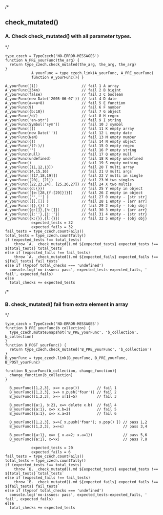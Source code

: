 /*
## check_mutated() 


### A. Check check_mutated() with all parameter types. 
*/

    type_czech = TypeCzech('NO-ERROR-MESSAGES')
    function A_PRE_yourFunc(the_arg) {
      return type_czech.check_mutated(the_arg, the_arg, the_arg)
    }
                A_yourFunc = type_czech.link(A_yourFunc, A_PRE_yourFunc) 
                function A_yourFunc(){ }

    A_yourFunc([1])                    // fail 1 A array
    A_yourFunc(234n)                   // fail 2 B bigint
    A_yourFunc(false)                  // fail 3 C boolean
    A_yourFunc(new Date('2005-06-07')) // fail 4 D date
    A_yourFunc(a=>a+8)                 // fail 5 E function
    A_yourFunc(9)                      // fail 6 F number
    A_yourFunc({b:10})                 // fail 7 G object
    A_yourFunc(/d/)                    // fail 8 H regex
    A_yourFunc('an-str')               // fail 9 I string
    A_yourFunc(Symbol('sym'))          // fail 10 J symbol
    A_yourFunc([])                     // fail 11 K empty array
    A_yourFunc(new Date(''))           // fail 12 L empty date
    A_yourFunc(NaN)                    // fail 13 M empty number
    A_yourFunc({})                     // fail 14 N empty object
    A_yourFunc(/(?:)/)                 // fail 15 O empty regex
    A_yourFunc('')                     // fail 16 P empty string
    A_yourFunc(null)                   // fail 17 Q empty null
    A_yourFunc(undefined)              // fail 18 R empty undefined
    A_yourFunc()                       // fail 19 S empty nothing
    A_yourFunc([11,12,13])             // fail 20 T multi array
    A_yourFunc(14,15,16)               // fail 21 U multi args
    A_yourFunc([[17,18,19]])           // fail 22 V multi in single
    A_yourFunc([20], [21])             // fail 23 W two singles
    A_yourFunc([22,23,24], [25,26,27]) // fail 24 X two multis
    A_yourFunc({d:{}})                 // fail 25 Y empty in object
    A_yourFunc([{e:[28,{f:[29]}]}])    // fail 26 Z empty in object
    A_yourFunc(['',''] )               // fail 27 0 empty - [str str]
    A_yourFunc([[],[]] )               // fail 28 1 empty - [arr arr]
    A_yourFunc([{},{}] )               // fail 29 2 empty - [obj obj]
    A_yourFunc({g:[]},{h:[]})          // fail 30 3 empty - {arr arr}
    A_yourFunc({i:''},{j:''})          // fail 31 4 empty - {str str}
    A_yourFunc({k:{}},{l:{}})          // fail 32 5 empty - {obj obj}
                expected_tests = 32
                expected_fails = 32
    fail_tests = type_czech.countFails()
    total_tests = type_czech.countTally()
    if (expected_tests !== total_tests) 
        throw `A. _check_mutated().md ${expected_tests} expected_tests !== ${total_tests} total_tests`
    else if (expected_fails !== fail_tests) 
        throw `A. _check_mutated().md ${expected_fails} expected_fails !== ${fail_tests} fail_tests`
    else if (typeof total_checks === 'undefined')
      console.log('no-issues: pass', expected_tests-expected_fails, ' fail', expected_fails)
    else
      total_checks += expected_tests



/*
### B. check_mutated() fail from extra element in array
*/


    type_czech = TypeCzech('NO-ERROR-MESSAGES')
    function B_PRE_yourFunc(b_collection) {
      type_czech.mutateSnapshot('B_PRE_yourFunc', 'b_collection', b_collection)
    }
    function B_POST_yourFunc() {
      return type_czech.check_mutated('B_PRE_yourFunc', 'b_collection')
    }
    B_yourFunc = type_czech.link(B_yourFunc, B_PRE_yourFunc, B_POST_yourFunc) 

    function B_yourFunc(b_collection, change_function){
      change_function(b_collection)
    }

      B_yourFunc([1,2,3], x=> x.pop())        // fail 1
      B_yourFunc([1,2,3], x=> x.push('four')) // fail 2
      B_yourFunc([1,2,3], x=> x[1]=5)         // fail 3

      B_yourFunc({a:1, b:2}, x=> delete x.b)  // fail 4
      B_yourFunc({a:1}, x=> x.b=2)            // fail 5
      B_yourFunc({a:1}, x=> x.a=2)            // fail 6

      B_yourFunc([1,2,3], x=>{ x.push('four'); x.pop() }) // pass 1,2
      B_yourFunc([1,2,3], x=>x)                           // pass 3,4

      B_yourFunc({a:1}, x=> { x.a=2; x.a=1})              // pass 5,6
      B_yourFunc({a:1}, x=>x)                             // pass 7,8

                expected_tests = 20
                expected_fails = 6
    fail_tests = type_czech.countFails()
    total_tests = type_czech.countTally()
    if (expected_tests !== total_tests) 
        throw `B. _check_mutated().md ${expected_tests} expected_tests !== ${total_tests} total_tests`
    else if (expected_fails !== fail_tests) 
        throw `B. _check_mutated().md ${expected_fails} expected_fails !== ${fail_tests} fail_tests`
    else if (typeof total_checks === 'undefined')
      console.log('no-issues: pass', expected_tests-expected_fails, ' fail', expected_fails)
    else
      total_checks += expected_tests

